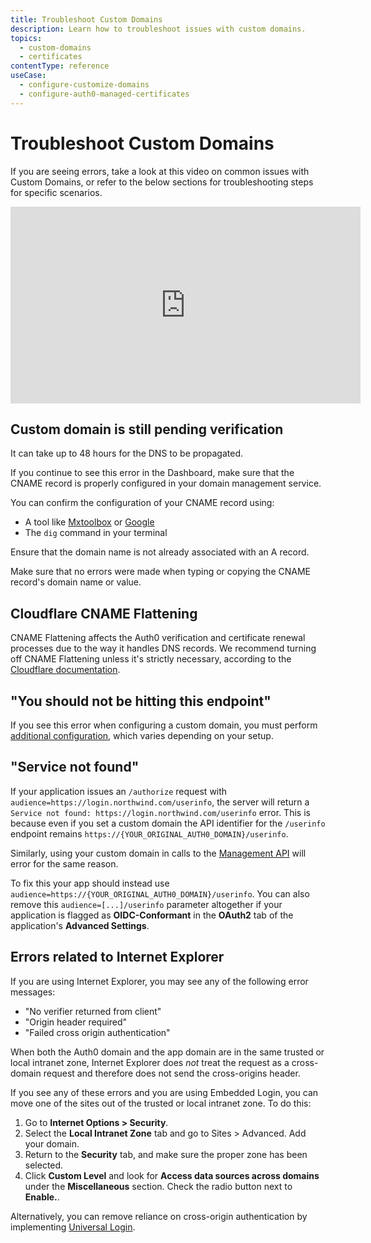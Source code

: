 ```yaml
---
title: Troubleshoot Custom Domains
description: Learn how to troubleshoot issues with custom domains. 
topics:
  - custom-domains
  - certificates
contentType: reference
useCase: 
  - configure-customize-domains
  - configure-auth0-managed-certificates
---
```


# Troubleshoot Custom Domains

If you are seeing errors, take a look at this video on common issues with Custom Domains, or refer to the below sections for troubleshooting steps for specific scenarios.

<iframe width="560" height="315" src="https://www.youtube.com/embed/f6fkOkS1RFA" frameborder="0" allow="accelerometer; autoplay; encrypted-media; gyroscope; picture-in-picture" allowfullscreen></iframe>

## Custom domain is still pending verification

It can take up to 48 hours for the DNS to be propagated.

If you continue to see this error in the Dashboard, make sure that the CNAME record is properly configured in your domain management service. 

You can confirm the configuration of your CNAME record using:

* A tool like [Mxtoolbox](https://mxtoolbox.com/DNSLookup.aspx) or [Google](https://dns.google.com)
* The `dig` command in your terminal

Ensure that the domain name is not already associated with an A record.

Make sure that no errors were made when typing or copying the CNAME record's domain name or value.

## Cloudflare CNAME Flattening

CNAME Flattening affects the Auth0 verification and certificate renewal processes due to the way it handles DNS records. We recommend turning off CNAME Flattening unless it's strictly necessary, according to the [Cloudflare documentation](https://support.cloudflare.com/hc/en-us/articles/200169056-Understand-and-configure-CNAME-Flattening).

## "You should not be hitting this endpoint"
If you see this error when configuring a custom domain, you must perform [additional configuration](/custom-domains/additional-configuration), which varies depending on your setup.

## "Service not found"

If your application issues an `/authorize` request with `audience=https://login.northwind.com/userinfo`, the server will return a `Service not found: https://login.northwind.com/userinfo` error. This is because even if you set a custom domain the API identifier for the `/userinfo` endpoint remains `https://{YOUR_ORIGINAL_AUTH0_DOMAIN}/userinfo`. 

Similarly, using your custom domain in calls to the [Management API](/api/management/v2) will error for the same reason.

To fix this your app should instead use `audience=https://{YOUR_ORIGINAL_AUTH0_DOMAIN}/userinfo`. You can also remove this `audience=[...]/userinfo` parameter altogether if your application is flagged as **OIDC-Conformant** in the **OAuth2** tab of the application's **Advanced Settings**.

## Errors related to Internet Explorer

If you are using Internet Explorer, you may see any of the following error messages:

* "No verifier returned from client"
* "Origin header required"
* "Failed cross origin authentication"

When both the Auth0 domain and the app domain are in the same trusted or local intranet zone, Internet Explorer does *not* treat the request as a cross-domain request and therefore does not send the cross-origins header.

If you see any of these errors and you are using Embedded Login, you can move one of the sites out of the trusted or local intranet zone. To do this:

1. Go to **Internet Options > Security**. 
2. Select the **Local Intranet Zone** tab and go to Sites > Advanced. Add your domain.
3. Return to the **Security** tab, and make sure the proper zone has been selected.
4. Click **Custom Level** and look for **Access data sources across domains** under the **Miscellaneous** section. Check the radio button next to **Enable.**.

Alternatively, you can remove reliance on cross-origin authentication by implementing [Universal Login](/hosted-pages/login).
